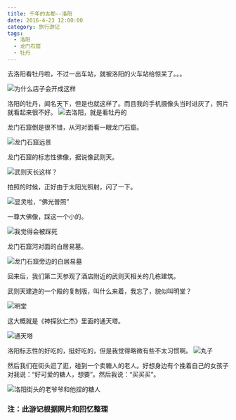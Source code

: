 ```yaml
---
title: 千年的古都--洛阳
date: 2016-4-23 12:00:00
category: 旅行游记
tags:
  - 洛阳
  - 龙门石窟
  - 牡丹
---
```


去洛阳看牡丹啦，不过一出车站，就被洛阳的火车站给惊呆了。。。

![为什么店子会开成这样](千年的古都--洛阳/1.JPG)

<!--more-->

洛阳的牡丹，闻名天下，但是也就这样了。而且我的手机摄像头当时进灰了，照片就看起来很不好。
![去洛阳，就是看牡丹的](千年的古都--洛阳/7.JPG)

龙门石窟倒是很不错，从河对面看一眼龙门石窟。

![龙门石窟远景](千年的古都--洛阳/4.JPG)

龙门石窟的标志性佛像，据说像武则天。

![武则天长这样？](千年的古都--洛阳/2.JPG)

拍照的时候，正好由于太阳光照射，闪了一下。

![显灵啦，“佛光普照”](千年的古都--洛阳/10.JPG)

一尊大佛像，踩这一个小的。

![我觉得会被踩死](千年的古都--洛阳/12.JPG)

龙门石窟河对面的白居易墓。

![龙门石窟旁边的白居易墓](千年的古都--洛阳/11.JPG)


回来后，我们第二天参观了酒店附近的武则天相关的几栋建筑。

武则天建造的一个殿的复制版，叫什么来着，我忘了，貌似叫明堂？

![明堂](千年的古都--洛阳/3.JPG)

这大概就是《神探狄仁杰》里面的通天塔。

![通天塔](千年的古都--洛阳/5.JPG)


洛阳标志性的好吃的，挺好吃的，但是我觉得略微有些不太习惯啊。
![丸子](千年的古都--洛阳/6.JPG)

然后我们在街头逛了逛，碰到一个卖糖人的老人。好想身边有个挽着自己的女孩子对我说：“好可爱的糖人，想要”。然后我说：“买买买”。

![洛阳街头的老爷爷和他捏的糖人](千年的古都--洛阳/9.JPG)



<!--more-->


### 注：此游记根据照片和回忆整理
